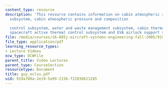 ```yaml
---
content_type: resource
description: 'This resource contains information on cabin atmospheric revitalization
  subsystem, cabin atmospheric pressure and composition

  control subsystem, water and waste management subsystem, cabin thermal control subsystem,
  spacecraft active thermal control subsystem and EVA airlock support subsystem.'
file: /media/courses/16-885j-aircraft-systems-engineering-fall-2005/919a708a2e195e992156f22030621285_guy_eclss.pdf
file_type: application/pdf
learning_resource_types:
- Lecture Videos
ocw_type: OCWFile
parent_title: Video Lectures
parent_type: CourseSection
resourcetype: Document
title: guy_eclss.pdf
uid: 919a708a-2e19-5e99-2156-f22030621285
---
```

